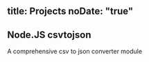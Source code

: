 title: Projects
noDate: "true"
---
## Node.JS csvtojson
A comprehensive csv to json converter module
